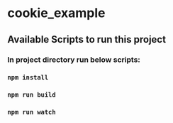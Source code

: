 # cookie_example

## Available Scripts to run this project

### In project directory run below scripts:

### `npm install`

### `npm run build`

### `npm run watch`
